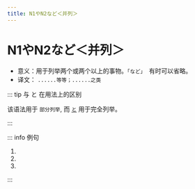 ```yaml
---
title: N1やN2など＜并列＞
---
```


# N1やN2など＜并列＞

- 意义：用于列举两个或两个以上的事物。`「など」`　有时可以省略。
- 译文： `......等等；......之类`

::: tip 与 と 在用法上的区别

该语法用于 `部分列举`, 而 [`と`](../auxiliary/to.md) 用于完全列举。

:::

::: info 例句

1. <grammer-content sentence="[活動/かつどう]は、ニュースリターの[発行/はっこう]**や**[研究発表会/けんきゅうはっぴょうかい]・[交流/こうりゅう]パーティーの[開催/かいさい]**など**です。" trans='活动有新闻发布和举办研究发表会交流派对等等。' />
2. <grammer-content sentence="[料理/りょうり]は[餃子/ギョーザ]**や**お[寿司/すし]**など**です。" trans='料理有饺子寿司这些。' />
3. <grammer-content sentence="[午後/ごご]の[授業/じゅぎょう]は[会話/かいわ]**や**[読解/どっかい]**など**です。" trans='下午的课程有会话和阅读理解之类。' />

:::
